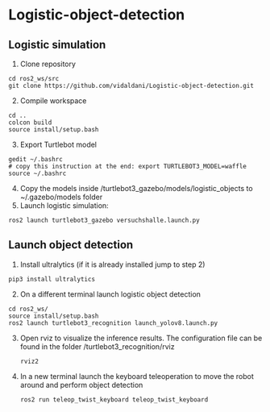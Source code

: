 # Logistic-object-detection

## Logistic simulation
1.  Clone repository
   ```console
   cd ros2_ws/src
   git clone https://github.com/vidaldani/Logistic-object-detection.git
   ```
2.  Compile workspace
   ```console
   cd ..
   colcon build
   source install/setup.bash 
   ```
3.  Export Turtlebot model
   ```console
   gedit ~/.bashrc
   # copy this instruction at the end: export TURTLEBOT3_MODEL=waffle
   source ~/.bashrc
   ```
4.  Copy the models inside /turtlebot3_gazebo/models/logistic_objects to ~/.gazebo/models folder
5.  Launch logistic simulation:
   ```console
   ros2 launch turtlebot3_gazebo versuchshalle.launch.py
   ```
## Launch object detection
1.  Install ultralytics (if it is already installed jump to step 2)
   ```console
   pip3 install ultralytics
   ```
2.  On a different terminal launch logistic object detection
   ```console
   cd ros2_ws/
   source install/setup.bash 
   ros2 launch turtlebot3_recognition launch_yolov8.launch.py
   ```
3. Open rviz to visualize the inference results. The configuration file can be found in the folder /turtlebot3_recognition/rviz
    ```console
   rviz2
   ```
5. In a new terminal launch the keyboard teleoperation to move the robot around and perform object detection
   ```console
   ros2 run teleop_twist_keyboard teleop_twist_keyboard
   ```
